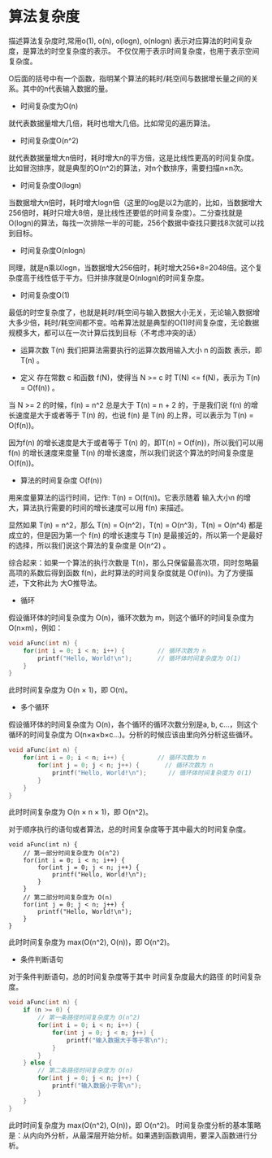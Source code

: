 # 算法复杂度

描述算法复杂度时,常用o(1), o(n), o(logn), o(nlogn) 表示对应算法的时间复杂度，是算法的时空复杂度的表示。
不仅仅用于表示时间复杂度，也用于表示空间复杂度。

O后面的括号中有一个函数，指明某个算法的耗时/耗空间与数据增长量之间的关系。其中的n代表输入数据的量。

* 时间复杂度为O(n)

就代表数据量增大几倍，耗时也增大几倍。比如常见的遍历算法。

* 时间复杂度O(n^2)

就代表数据量增大n倍时，耗时增大n的平方倍，这是比线性更高的时间复杂度。比如冒泡排序，就是典型的O(n^2)的算法，对n个数排序，需要扫描n×n次。

* 时间复杂度O(logn)

当数据增大n倍时，耗时增大logn倍（这里的log是以2为底的，比如，当数据增大256倍时，耗时只增大8倍，是比线性还要低的时间复杂度）。二分查找就是O(logn)的算法，每找一次排除一半的可能，256个数据中查找只要找8次就可以找到目标。

* 时间复杂度O(nlogn)

同理，就是n乘以logn，当数据增大256倍时，耗时增大256*8=2048倍。这个复杂度高于线性低于平方。归并排序就是O(nlogn)的时间复杂度。

* 时间复杂度O(1)

最低的时空复杂度了，也就是耗时/耗空间与输入数据大小无关，无论输入数据增大多少倍，耗时/耗空间都不变。哈希算法就是典型的O(1)时间复杂度，无论数据规模多大，都可以在一次计算后找到目标（不考虑冲突的话）

* 运算次数 T(n)
我们把算法需要执行的运算次数用输入大小 n 的函数 表示，即 T(n) 。

* 定义
存在常数 c 和函数 f(N)，使得当 N >= c 时 T(N) <= f(N)，表示为 T(n) = O(f(n)) 。

当 N >= 2 的时候，f(n) = n^2 总是大于 T(n) = n + 2 的，于是我们说 f(n) 的增长速度是大于或者等于 T(n) 的，也说 f(n) 是 T(n) 的上界，可以表示为 T(n) = O(f(n))。

因为f(n) 的增长速度是大于或者等于 T(n) 的，即T(n) = O(f(n))，所以我们可以用 f(n) 的增长速度来度量 T(n) 的增长速度，所以我们说这个算法的时间复杂度是 O(f(n))。

* 算法的时间复杂度 O(f(n))

用来度量算法的运行时间，记作: T(n) = O(f(n))。它表示随着 输入大小n 的增大，算法执行需要的时间的增长速度可以用 f(n) 来描述。

显然如果 T(n) = n^2，那么 T(n) = O(n^2)，T(n) = O(n^3)，T(n) = O(n^4) 都是成立的，但是因为第一个 f(n) 的增长速度与 T(n) 是最接近的，所以第一个是最好的选择，所以我们说这个算法的复杂度是 O(n^2) 。

综合起来：如果一个算法的执行次数是 T(n)，那么只保留最高次项，同时忽略最高项的系数后得到函数 f(n)，此时算法的时间复杂度就是 O(f(n))。为了方便描述，下文称此为 大O推导法。

* 循环

假设循环体的时间复杂度为 O(n)，循环次数为 m，则这个循环的时间复杂度为 O(n×m)，例如：
```c
void aFunc(int n) {
    for(int i = 0; i < n; i++) {         // 循环次数为 n
        printf("Hello, World!\n");       // 循环体时间复杂度为 O(1)
    }
}
```
此时时间复杂度为 O(n × 1)，即 O(n)。

* 多个循环

假设循环体的时间复杂度为 O(n)，各个循环的循环次数分别是a, b, c...，则这个循环的时间复杂度为 O(n×a×b×c...)。分析的时候应该由里向外分析这些循环。
```c
void aFunc(int n) {
    for(int i = 0; i < n; i++) {         // 循环次数为 n
        for(int j = 0; j < n; j++) {       // 循环次数为 n
            printf("Hello, World!\n");      // 循环体时间复杂度为 O(1)
        }
    }
}
```
此时时间复杂度为 O(n × n × 1)，即 O(n^2)。

对于顺序执行的语句或者算法，总的时间复杂度等于其中最大的时间复杂度。
```shell
void aFunc(int n) {
    // 第一部分时间复杂度为 O(n^2)
    for(int i = 0; i < n; i++) {
        for(int j = 0; j < n; j++) {
            printf("Hello, World!\n");
        }
    }
    // 第二部分时间复杂度为 O(n)
    for(int j = 0; j < n; j++) {
        printf("Hello, World!\n");
    }
}
```
此时时间复杂度为 max(O(n^2), O(n))，即 O(n^2)。

* 条件判断语句

对于条件判断语句，总的时间复杂度等于其中 时间复杂度最大的路径 的时间复杂度。
```c
void aFunc(int n) {
    if (n >= 0) {
        // 第一条路径时间复杂度为 O(n^2)
        for(int i = 0; i < n; i++) {
            for(int j = 0; j < n; j++) {
                printf("输入数据大于等于零\n");
            }
        }
    } else {
        // 第二条路径时间复杂度为 O(n)
        for(int j = 0; j < n; j++) {
            printf("输入数据小于零\n");
        }
    }
}
```
此时时间复杂度为 max(O(n^2), O(n))，即 O(n^2)。
时间复杂度分析的基本策略是：从内向外分析，从最深层开始分析。如果遇到函数调用，要深入函数进行分析。
